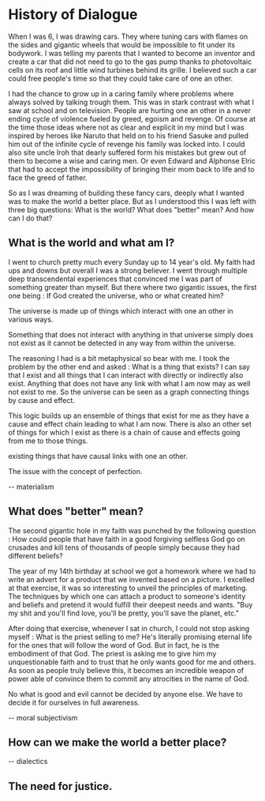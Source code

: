 # History of Dialogue

When I was 6, I was drawing cars. They where tuning cars with flames on the sides and gigantic wheels that would be impossible to fit under its bodywork. I was telling my parents that I wanted to become an inventor and create a car that did not need to go to the gas pump thanks to photovoltaic cells on its roof and little wind turbines behind its grille. I believed such a car could free people's time so that they could take care of one an other.

I had the chance to grow up in a caring family where problems where always solved by talking trough them. This was in stark contrast with what I saw at school and on television. People are hurting one an other in a never ending cycle of violence fueled by greed, egoism and revenge. Of course at the time those ideas where not as clear and explicit in my mind but I was inspired by heroes like Naruto that held on to his friend Sasuke and pulled him out of the infinite cycle of revenge his family was locked into. I could also site uncle Iroh that dearly suffered form his mistakes but grew out of them to become a wise and caring men. Or even Edward and Alphonse Elric that had to accept the impossibility of bringing their mom back to life and to face the greed of father.

So as I was dreaming of building these fancy cars, deeply what I wanted was to make the world a better place. But as I understood this I was left with three big questions: What is the world? What does "better" mean? And how can I do that?

## What is the world and what am I?



I went to church pretty much every Sunday up to 14 year's old. My faith had ups and downs but overall I was a strong believer. I went through multiple deep transcendental experiences that convinced me I was part of something greater than myself. But there where two gigantic issues, the first one being : If God created the universe, who or what created him?

The universe is made up of things which interact with one an other in various ways.

Something that does not interact with anything in that universe simply does not exist as it cannot be detected in any way from within the universe.

The reasoning I had is a bit metaphysical so bear with me. I took the problem by the other end and asked : What is a thing that exists? I can say that I exist and all things that I can interact with directly or indirectly also exist. Anything that does not have any link with what I am now may as well not exist to me. So the universe can be seen as a graph connecting things by cause and effect.

This logic builds up an ensemble of things that exist for me as they have a cause and effect chain leading to what I am now. There is also an other set of things for which I exist as there is a chain of cause and effects going from me to those things.

existing things that have causal links with one an other.

The issue with the concept of perfection.

-- materialism

## What does "better" mean?

The second gigantic hole in my faith was punched by the following question : How could people that have faith in a good forgiving selfless God go on crusades and kill tens of thousands of people simply because they had different beliefs?

The year of my 14th birthday at school we got a homework where we had to write an advert for a product that we invented based on a picture. I excelled at that exercise, it was so interesting to unveil the principles of marketing. The techniques by which one can attach a product to someone's identity and beliefs and pretend it would fulfill their deepest needs and wants. "Buy my shit and you'll find love, you'll be pretty, you'll save the planet, etc."

After doing that exercise, whenever I sat in church, I could not stop asking myself : What is the priest selling to me? He's literally promising eternal life for the ones that will follow the word of God. But in fact, he is the embodiment of that God. The priest is asking me to give him my unquestionable faith and to trust that he only wants good for me and others. As soon as people truly believe this, it becomes an incredible weapon of power able of convince them to commit any atrocities in the name of God.

No what is good and evil cannot be decided by anyone else. We have to decide it for ourselves in full awareness.

-- moral subjectivism

## How can we make the world a better place?

-- dialectics

## The need for justice.

